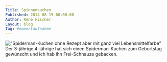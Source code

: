 ```yaml
---
Title: Spinnenkuchen
Published: 2014-08-15 00:00:00
Author: René Fischer
Layout: blog
Tag: #momentaufnahme
---
```

!["Spiderman-Kuchen ohne Rezept aber mit ganz viel Lebensmittelfarbe"](2014-08-15-14-29-28.jpg)
Der ~~3-jährige~~ 4-jährige hat sich einen Spiderman-Kuchen zum Geburtstag gewünscht und ich hab ihn Frei-Schnauze gebacken.
